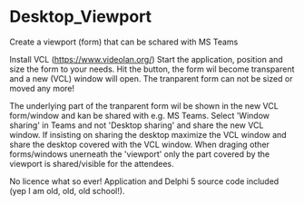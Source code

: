 # Desktop_Viewport
Create a viewport (form) that can be schared with MS Teams

Install VCL (https://www.videolan.org/)
Start the application, position and size the form to your needs.
Hit the button, the form wil become transparent and a new (VCL) window will open.
The tranparent form can not be sized or moved any more!

The underlying part of the tranparent form wil be shown in the new VCL form/window and kan be shared with e.g. MS Teams.
Select 'Window sharing' in Teams and not 'Desktop sharing' and share the new VCL window.
If insisting on sharing the desktop maximize the VCL window and share the desktop covered with the VCL window.
When draging other forms/windows unerneath the 'viewport' only the part covered by the viewport is shared/visible for the attendees.

No licence what so ever!
Application and Delphi 5 source code included (yep I am old, old, old school!).
